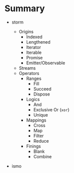 # Summary

* storm
  - Origins
    + Indexed
    + Lengthened
    + Iterator
    + Iterable
    + Promise
    + Emitter/Observable
  - Streams
  - Operators
    + Ranges
      * Fill
      * Succeed
      * Dispose
    + Logics
      * And
      * Exclusive Or (`xor`)
      * Unique
    + Mappings
      * Cross
      * Map
      * Filter
      * Reduce
    + Finings
      * Blank
      * Combine

* ismo

